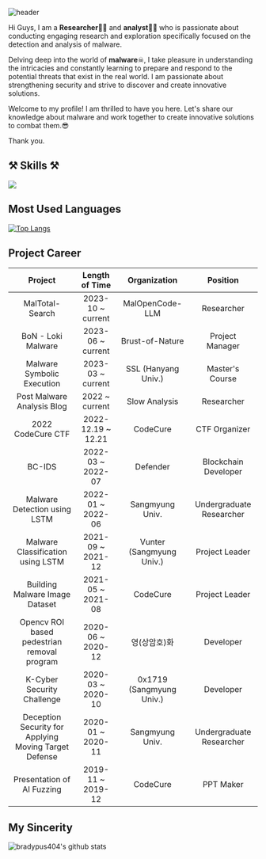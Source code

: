 ![header](https://capsule-render.vercel.app/api?type=transparent&color=auto&height=150&section=header&text=Hi%20I\'m%20foliv0ra&fontColor=8904B1&desc=Let\'s%20analyze%20Malware%20together\!&descAlign=60&descAlignY=90)


Hi Guys, I am a **Researcher**👨‍🎓  and **analyst**🕵️‍♂️  who is passionate about conducting engaging research and exploration specifically focused on the detection and analysis of malware.<br>

Delving deep into the world of **malware**☠, I take pleasure in understanding the intricacies and constantly learning to prepare and respond to the potential threats that exist in the real world. I am passionate about strengthening security and strive to discover and create innovative solutions. <br>

Welcome to my profile! I am thrilled to have you here. Let's share our knowledge about malware and work together to create innovative solutions to combat them.😎

Thank you.

⚒   **Skills**   ⚒
------
<img src="https://img.shields.io/badge/Python-3766AB?style=flat-square&logo=Python&logoColor=white"/></a>


**Most Used Languages**
------
[![Top Langs](https://github-readme-stats.vercel.app/api/top-langs/?username=bradypus404&layout=donut&exclude_repo=bradypus404.github.io&)](https://github.com/bradypus404/github-readme-stats)

**Project Career**
------
| Project                           | Length of Time    | Organization             | Position                |
|:---------------------------------:|:-----------------:|:------------------------:|:-----------------------:|
| MalTotal-Search                   | 2023-10 ~ current | MalOpenCode-LLM          | Researcher              |
| BoN - Loki Malware                | 2023-06 ~ current | Brust-of-Nature          | Project Manager         |
| Malware Symbolic Execution        | 2023-03 ~ current | SSL (Hanyang Univ.)      | Master's Course         |
| Post Malware Analysis Blog        | 2022 ~ current    | Slow Analysis            | Researcher              |
| 2022 CodeCure CTF                 | 2022-12.19 ~ 12.21| CodeCure                 | CTF Organizer           |
| BC-IDS                            | 2022-03 ~ 2022-07 | Defender                 | Blockchain Developer    |
| Malware Detection using LSTM      | 2022-01 ~ 2022-06 | Sangmyung Univ.          | Undergraduate Researcher|
| Malware Classification using LSTM | 2021-09 ~ 2021-12 | Vunter (Sangmyung Univ.) | Project Leader          |
| Building Malware Image Dataset    | 2021-05 ~ 2021-08 | CodeCure                 | Project Leader          |
| Opencv ROI based pedestrian<br>removal program | 2020-06 ~ 2020-12 | 영(상암호)화 | Developer               |
| K-Cyber Security Challenge        | 2020-03 ~ 2020-10 | 0x1719 (Sangmyung Univ.) | Developer               |
| Deception Security for Applying<br>Moving Target Defense | 2020-01 ~ 2020-11 | Sangmyung Univ. | Undergraduate Researcher |
| Presentation of AI Fuzzing        | 2019-11 ~ 2019-12 | CodeCure                 | PPT Maker               |


**My Sincerity**
------
![bradypus404's github stats](https://github-readme-stats.vercel.app/api?username=bradypus404&show_icons=true&theme=radical)
